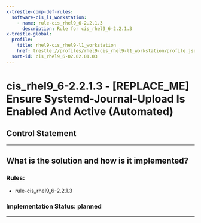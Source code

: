```yaml
---
x-trestle-comp-def-rules:
  software-cis_l1_workstation:
    - name: rule-cis_rhel9_6-2.2.1.3
      description: Rule for cis_rhel9_6-2.2.1.3
x-trestle-global:
  profile:
    title: rhel9-cis_rhel9-l1_workstation
    href: trestle://profiles/rhel9-cis_rhel9-l1_workstation/profile.json
  sort-id: cis_rhel9_6-02.02.01.03
---
```


# cis_rhel9_6-2.2.1.3 - \[REPLACE_ME\] Ensure Systemd-Journal-Upload Is Enabled And Active (Automated)

## Control Statement

______________________________________________________________________

## What is the solution and how is it implemented?

<!-- For implementation status enter one of: implemented, partial, planned, alternative, not-applicable -->

<!-- Note that the list of rules under ### Rules: is read-only and changes will not be captured after assembly to JSON -->

<!-- Add control implementation description here for control: cis_rhel9_6-2.2.1.3 -->

### Rules:

  - rule-cis_rhel9_6-2.2.1.3

### Implementation Status: planned

______________________________________________________________________
